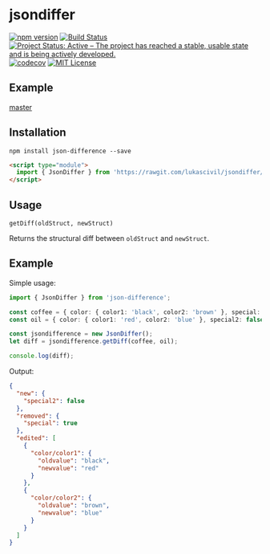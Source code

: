 # jsondiffer

[![npm version](http://img.shields.io/npm/v/json-difference.svg?style=flat)](https://www.npmjs.com/package/json-difference 'View this project on npm')
[![Build Status](https://travis-ci.org/lukascivil/jsondiffer.svg?branch=master)](https://travis-ci.org/lukascivil/jsondiffer)
[![Project Status: Active – The project has reached a stable, usable state and is being actively developed.](https://www.repostatus.org/badges/latest/active.svg)](https://www.repostatus.org/#active)
[![codecov](https://codecov.io/gh/lukascivil/jsondiffer/branch/master/graph/badge.svg)](https://codecov.io/gh/lukascivil/jsondiffer)
[![MIT License](https://img.shields.io/npm/l/deep-object-diff.svg?style=flat)](https://github.com/lukascivil/jsondiffer/blob/master/LICENSE)

## Example

[master](http://jsondifference.lukascivil.com.br)

## Installation

`npm install json-difference --save`

```html
<script type="module">
  import { JsonDiffer } from 'https://rawgit.com/lukascivil/jsondiffer/master/dist.browser/jsondiffer.js';
</script>
```

## Usage

`getDiff(oldStruct, newStruct)`

Returns the structural diff between `oldStruct` and `newStruct`.

## Example

Simple usage:

```ts
import { JsonDiffer } from 'json-difference';

const coffee = { color: { color1: 'black', color2: 'brown' }, special: true };
const oil = { color: { color1: 'red', color2: 'blue' }, special2: false };

const jsondifference = new JsonDiffer();
let diff = jsondifference.getDiff(coffee, oil);

console.log(diff);
```

Output:

```json
{
  "new": {
    "special2": false
  },
  "removed": {
    "special": true
  },
  "edited": [
    {
      "color/color1": {
        "oldvalue": "black",
        "newvalue": "red"
      }
    },
    {
      "color/color2": {
        "oldvalue": "brown",
        "newvalue": "blue"
      }
    }
  ]
}
```
